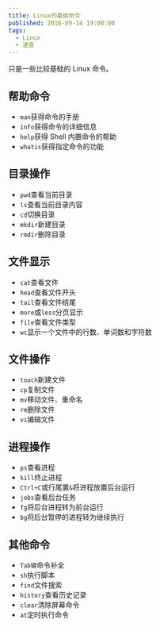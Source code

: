 ```yaml
---
title: Linux的基础命令
published: 2016-09-14 19:00:00
tags:
  - Linux
  - 速查
---
```


只是一些比较基础的 Linux 命令。

## 帮助命令

- `man`获得命令的手册
- `info`获得命令的详细信息
- `help`获得 Shell 内置命令的帮助
- `whatis`获得指定命令的功能

## 目录操作

- `pwd`查看当前目录
- `ls`查看当前目录内容
- `cd`切换目录
- `mkdir`新建目录
- `rmdir`删除目录

## 文件显示

- `cat`查看文件
- `head`查看文件开头
- `tail`查看文件结尾
- `more`或`less`分页显示
- `file`查看文件类型
- `wc`显示一个文件中的行数、单词数和字符数

## 文件操作

- `touch`新建文件
- `cp`复制文件
- `mv`移动文件、重命名
- `rm`删除文件
- `vi`编辑文件

## 进程操作

- `ps`查看进程
- `kill`终止进程
- `Ctrl+C`或行尾置`&`将进程放置后台运行
- `jobs`查看后台任务
- `fg`将后台进程转为前台运行
- `bg`将后台暂停的进程转为继续执行

## 其他命令

- `Tab键`命令补全
- `sh`执行脚本
- `find`文件搜索
- `history`查看历史记录
- `clear`清除屏幕命令
- `at`定时执行命令
